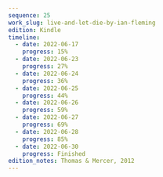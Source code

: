 ```yaml
---
sequence: 25
work_slug: live-and-let-die-by-ian-fleming
edition: Kindle
timeline:
  - date: 2022-06-17
    progress: 15%
  - date: 2022-06-23
    progress: 27%
  - date: 2022-06-24
    progress: 36%
  - date: 2022-06-25
    progress: 44%
  - date: 2022-06-26
    progress: 59%
  - date: 2022-06-27
    progress: 69%
  - date: 2022-06-28
    progress: 85%
  - date: 2022-06-30
    progress: Finished
edition_notes: Thomas & Mercer, 2012
---
```

